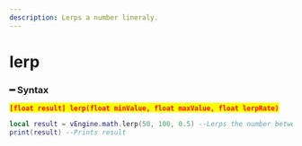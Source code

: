 ```yaml
---
description: Lerps a number lineraly.
---
```


# lerp

### ━ Syntax

<mark style="color:red;">**`[float result] lerp(float minValue, float maxValue, float lerpRate)`**</mark>

```lua
local result = vEngine.math.lerp(50, 100, 0.5) --Lerps the number between the two specified numbers
print(result) --Prints result
```
